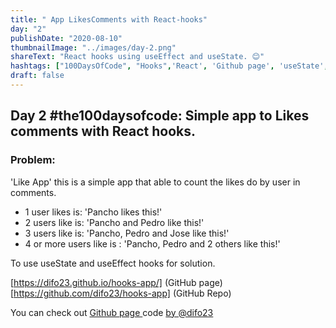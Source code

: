 ```yaml
---
title: " App LikesComments with React-hooks"
day: "2"
publishDate: "2020-08-10"
thumbnailImage: "../images/day-2.png"
shareText: "React hooks using useEffect and useState. 😊"
hashtags: ["100DaysOfCode", "Hooks",'React', 'Github page', 'useState', 'useEffect']
draft: false
---
```


## Day 2 #the100daysofcode: Simple app to Likes comments with React hooks.


### Problem:
'Like App' this is a simple app that able to count the likes do by user in comments.

* 1 user likes is: 'Pancho likes this!'
* 2 users like is: 'Pancho and Pedro like this!'
* 3 users like is: 'Pancho, Pedro and Jose like this!'
* 4 or more users like is : 'Pancho, Pedro and 2 others like this!'

To use useState and useEffect hooks for solution.

[https://difo23.github.io/hooks-app/] (GitHub page) [https://github.com/difo23/hooks-app] (GitHub Repo)

You can check out <a href="https://difo23.github.io/hooks-app/" target="_blank"> Github page </a> code <a href= 'https://github.com/difo23/hooks-app'> by @difo23 </a> 
